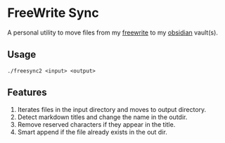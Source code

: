 # FreeWrite Sync

A personal utility to move files from my [freewrite](https://getfreewrite.com) to my [obsidian](https://obsidian.md) vault(s).

## Usage
```
./freesync2 <input> <output>
```

## Features
1. Iterates files in the input directory and moves to output directory.
2. Detect markdown titles and change the name in the outdir.
3. Remove reserved characters if they appear in the title.
4. Smart append if the file already exists in the out dir.